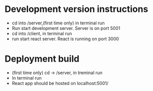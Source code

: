# Development version instructions

- cd into /server,(first time only) in terminal run <npm install>
- Run <npm run dev start> start development server. Server is on port 5001
- cd into /client, in terminal run <npm install>
- run <npm start> start react server. React is running on port 3000

# Deployment build

- (first time only) cd -> /server, in treminal run <npm install>
- In terminal run <npm run start>
 - React app should be hosted on localhost:5001/
